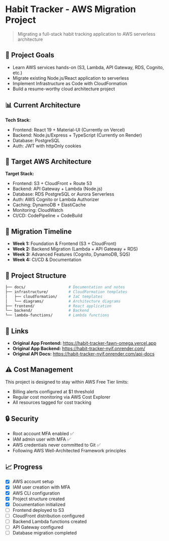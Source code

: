# Habit Tracker - AWS Migration Project

> Migrating a full-stack habit tracking application to AWS serverless architecture

## 🎯 Project Goals

- Learn AWS services hands-on (S3, Lambda, API Gateway, RDS, Cognito, etc.)
- Migrate existing Node.js/React application to serverless
- Implement Infrastructure as Code with CloudFormation
- Build a resume-worthy cloud architecture project

## 📊 Current Architecture

**Tech Stack:**

- Frontend: React 19 + Material-UI (Currently on Vercel)
- Backend: Node.js/Express + TypeScript (Currently on Render)
- Database: PostgreSQL
- Auth: JWT with httpOnly cookies

## 🎯 Target AWS Architecture

**Target Stack:**

- Frontend: S3 + CloudFront + Route 53
- Backend: API Gateway + Lambda (Node.js)
- Database: RDS PostgreSQL or Aurora Serverless
- Auth: AWS Cognito or Lambda Authorizer
- Caching: DynamoDB + ElastiCache
- Monitoring: CloudWatch
- CI/CD: CodePipeline + CodeBuild

## 📅 Migration Timeline

- **Week 1:** Foundation & Frontend (S3 + CloudFront)
- **Week 2:** Backend Migration (Lambda + API Gateway + RDS)
- **Week 3:** Advanced Features (Cognito, DynamoDB, SQS)
- **Week 4:** CI/CD & Documentation

## 📁 Project Structure

```bash
├── docs/                   # Documentation and notes
├── infrastructure/         # CloudFormation templates
│   ├── cloudformation/     # IaC templates
│   └── diagrams/           # Architecture diagrams
├── frontend/               # React application
└── backend/                # Backend
└── lambda-functions/       # Lambda functions
```

## 🔗 Links

- **Original App Frontend:** https://habit-tracker-fawn-omega.vercel.app
- **Original App Backend:** https://habit-tracker-nyif.onrender.com/
- **Original API Docs:** https://habit-tracker-nyif.onrender.com/api-docs

## ⚠️ Cost Management

This project is designed to stay within AWS Free Tier limits:

- Billing alerts configured at $1 threshold
- Regular cost monitoring via AWS Cost Explorer
- All resources tagged for cost tracking

## 🔒 Security

- Root account MFA enabled ✅
- IAM admin user with MFA ✅
- AWS credentials never committed to Git ✅
- Following AWS Well-Architected Framework principles

## 📈 Progress

- [x] AWS account setup
- [x] IAM user creation with MFA
- [x] AWS CLI configuration
- [x] Project structure created
- [x] Documentation initialized
- [ ] Frontend deployed to S3
- [ ] CloudFront distribution configured
- [ ] Backend Lambda functions created
- [ ] API Gateway configured
- [ ] Database migration completed
